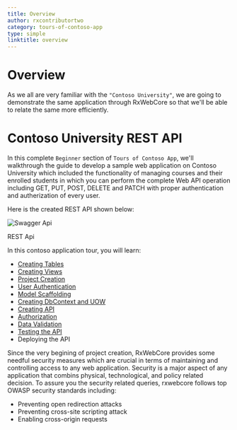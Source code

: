 ```yaml
---
title: Overview
author: rxcontributortwo
category: tours-of-contoso-app  
type: simple
linktitle: overview
---
```


# Overview

As we all are very familiar with the `"Contoso University"`, we are going to demonstrate the same application through RxWebCore so that we'll be able to relate the same more efficiently.

# Contoso University REST API

In this complete `Beginner` section of `Tours of Contoso App`, we'll walkthrough the guide to develop a sample web application on Contoso University which included the functionality of managing courses and their enrolled students in which you can perform the complete Web API operation including GET, PUT, POST, DELETE and PATCH with proper authentication and autherization of every user.

Here is the created REST API shown below: 

![Swagger Api](Images/overview-tours-of-contoso.PNG)
<p class="image-description">REST Api</p>

In this contoso application tour, you will learn:

<ul>
  <li class="overview-nav-item"><a href="/rx-web-core/tours-of-contoso-app/Beginner/creating-tables">Creating Tables</a></li>
  <li class="overview-nav-item"><a href="/rx-web-core/tours-of-contoso-app/Beginner/creating-views">Creating Views</a></li>
  <li class="overview-nav-item"><a href="/rx-web-core/tours-of-contoso-app/Beginner/create-the-project">Project Creation</a></li>
  <li class="overview-nav-item"><a href="/rx-web-core/tours-of-contoso-app/Beginner/authentication">User Authentication</a></li>
  <li class="overview-nav-item"><a href="/rx-web-core/tours-of-contoso-app/Beginner/scaffolding/models">Model Scaffolding</a></li>
  <li class="overview-nav-item"><a href="/rx-web-core/tours-of-contoso-app/Beginner/scaffolding/context-and-uow">Creating DbContext and UOW</a></li>
  <li class="overview-nav-item"><a href="/rx-web-core/tours-of-contoso-app/Beginner/scaffolding/creating-api">Creating API</a></li>
  <li class="overview-nav-item"><a href="/rx-web-core/tours-of-contoso-app/Beginner/authorization">Authorization</a></li>
  <li class="overview-nav-item"><a href="/rx-web-core/tours-of-contoso-app/Beginner/data-validation">Data Validation</a></li>
  <li class="overview-nav-item"><a href="/rx-web-core/tours-of-contoso-app/Beginner/test-the-api">Testing the API</a></li>
  <li class="overview-nav-item"><a>Deploying the API</a></li>
</ul>

Since the very begining of project creation, RxWebCore provides some needful security measures which are crucial in terms of maintaining and controlling access to any web application. Security is a major aspect of any application that combins physical, technological, and policy related decision. To assure you the security related queries, rxwebcore follows top OWASP security standards including:

<ul>
  <li class="overview-nav-item">Preventing open redirection attacks</li>
  <li class="overview-nav-item">Preventing cross-site scripting attack</li>
  <li class="overview-nav-item">Enabling cross-origin requests</li>
</ul>

